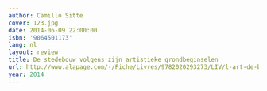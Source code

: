 ```yaml
---
author: Camillo Sitte
cover: 123.jpg
date: 2014-06-09 22:00:00
isbn: '9064501173'
lang: nl
layout: review
title: De stedebouw volgens zijn artistieke grondbeginselen
url: http://www.alapage.com/-/Fiche/Livres/9782020293273/LIV/l-art-de-batir-les-villes-camillo-sitte.htm?fulltext=sitte%20de%20stedebouw&id=230971239829580&donnee_appel=ALAPAGE
year: 2014
---
```


